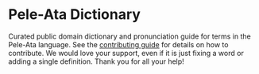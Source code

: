 
# Pele-Ata Dictionary

Curated public domain dictionary and pronunciation guide for terms in the Pele-Ata language. See the [contributing guide](https://github.com/drumworkteam/term/blob/make/.github/contributing.md) for details on how to contribute. We would love your support, even if it is just fixing a word or adding a single definition. Thank you for all your help!